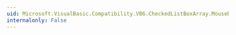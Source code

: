 ```yaml
---
uid: Microsoft.VisualBasic.Compatibility.VB6.CheckedListBoxArray.MouseDown
internalonly: False
---
```

